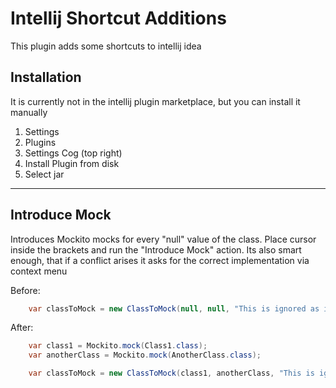 # Intellij Shortcut Additions

This plugin adds some shortcuts to intellij idea


## Installation

It is currently not in the intellij plugin marketplace, but you can install it manually

1. Settings
2. Plugins
3. Settings Cog (top right)
4. Install Plugin from disk
5. Select jar

----------------------

## Introduce Mock

Introduces Mockito mocks for every "null" value of the class. Place cursor inside the brackets and run the "Introduce Mock"
action. Its also smart enough, that if a conflict arises it asks for the correct implementation via context menu

Before:

```java
    var classToMock = new ClassToMock(null, null, "This is ignored as its not null");
```

After:

```java
    var class1 = Mockito.mock(Class1.class);
    var anotherClass = Mockito.mock(AnotherClass.class);

    var classToMock = new ClassToMock(class1, anotherClass, "This is ignored as its not null");
```
